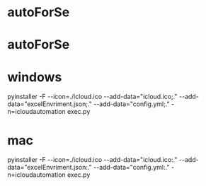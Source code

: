 ﻿# autoForSe
# autoForSe

# windows
pyinstaller -F --icon=./icloud.ico --add-data="icloud.ico;." --add-data="excelEnvriment.json;." --add-data="config.yml;." -n=icloudautomation exec.py

# mac
pyinstaller -F --icon=./icloud.ico --add-data="icloud.ico:." --add-data="excelEnvriment.json:." --add-data="config.yml:." -n=icloudautomation exec.py
